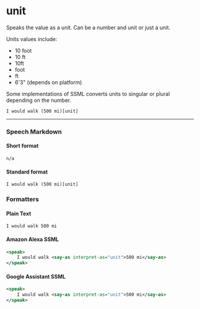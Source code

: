 # unit

Speaks the value as a unit. Can be a number and unit or just a unit.

Units values include:

- 10 foot
- 10 ft
- 10ft
- foot
- ft
- 6'3" (depends on platform)


Some implementations of SSML converts units to singular or plural depending on the number.

```text
I would walk (500 mi)[unit]
```

---

### Speech Markdown
#### Short format
```text
n/a
```

#### Standard format
```text
I would walk (500 mi)[unit]
```

### Formatters
#### Plain Text
```text
I would walk 500 mi
```

#### Amazon Alexa SSML
```xml
<speak>
    I would walk <say-as interpret-as="unit">500 mi</say-as>
</speak>
```

#### Google Assistant SSML
```xml
<speak>
    I would walk <say-as interpret-as="unit">500 mi</say-as>
</speak>
```
